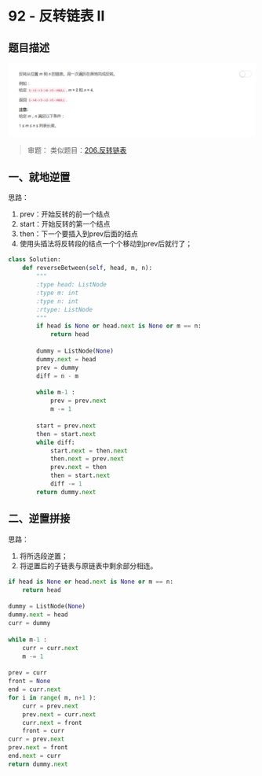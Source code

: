 # 92 - 反转链表 II

## 题目描述
![problem](images/92.png)

>审题：
类似题目：[206.反转链表](https://github.com/Rosevil1874/LeetCode/tree/master/Python-Solution/206_Reverse-Linked-List)

## 一、就地逆置
思路：
1. prev：开始反转的前一个结点
2. start：开始反转的第一个结点
3. then：下一个要插入到prev后面的结点
4. 使用头插法将反转段的结点一个个移动到prev后就行了；

```python
class Solution:
    def reverseBetween(self, head, m, n):
        """
        :type head: ListNode
        :type m: int
        :type n: int
        :rtype: ListNode
        """
        if head is None or head.next is None or m == n:
            return head

        dummy = ListNode(None)
        dummy.next = head
        prev = dummy
        diff = n - m

        while m-1 :
            prev = prev.next
            m -= 1

        start = prev.next
        then = start.next
        while diff:
            start.next = then.next
            then.next = prev.next
            prev.next = then
            then = start.next
            diff -= 1
        return dummy.next
```

## 二、逆置拼接
思路：
1. 将所选段逆置；
2. 将逆置后的子链表与原链表中剩余部分相连。

```python
if head is None or head.next is None or m == n:
    return head

dummy = ListNode(None)
dummy.next = head
curr = dummy

while m-1 :
    curr = curr.next
    m -= 1

prev = curr
front = None
end = curr.next
for i in range( m, n+1 ):
    curr = prev.next
    prev.next = curr.next
    curr.next = front
    front = curr
curr = prev.next
prev.next = front
end.next = curr
return dummy.next
```
